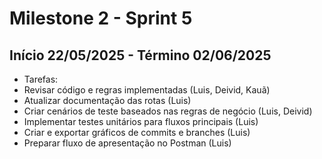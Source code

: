 # Milestone 2 - Sprint 5

## Início 22/05/2025 - Término 02/06/2025

- Tarefas:
- Revisar código e regras implementadas (Luis, Deivid, Kauã)
- Atualizar documentação das rotas (Luis)
- Criar cenários de teste baseados nas regras de negócio (Luis, Deivid)
- Implementar testes unitários para fluxos principais (Luis)
- Criar e exportar gráficos de commits e branches (Luis)
- Preparar fluxo de apresentação no Postman (Luis)
